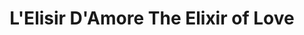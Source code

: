 ---
layout: manifest
title: L'Elisir D'Amore The Elixir of Love
manifest_name: l-elisir-d-amore-the-elixir-of-love

---